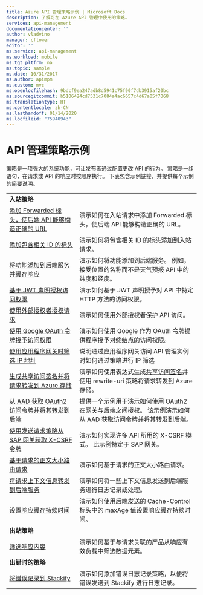 ```yaml
---
title: Azure API 管理策略示例 | Microsoft Docs
description: 了解可在 Azure API 管理中使用的策略。
services: api-management
documentationcenter: ''
author: vladvino
manager: cflower
editor: ''
ms.service: api-management
ms.workload: mobile
ms.tgt_pltfrm: na
ms.topic: sample
ms.date: 10/31/2017
ms.author: apimpm
ms.custom: mvc
ms.openlocfilehash: 9bdcf9ea247adb8d5941c75f90f7db3915af20bc
ms.sourcegitcommit: b5106424cd7531c7084a4ac6657c4d67a05f7068
ms.translationtype: HT
ms.contentlocale: zh-CN
ms.lasthandoff: 01/14/2020
ms.locfileid: "75940943"
---
```

# <a name="api-management-policy-samples"></a>API 管理策略示例

[策略](api-management-howto-policies.md)是一项强大的系统功能，可让发布者通过配置更改 API 的行为。 策略是一组语句，在请求或 API 的响应时按顺序执行。 下表包含示例链接，并提供每个示例的简要说明。

|                                                                                                                                                                      |                                                                                                                                                                                                                             |
| -------------------------------------------------------------------------------------------------------------------------------------------------------------------- | --------------------------------------------------------------------------------------------------------------------------------------------------------------------------------------------------------------------------- |
| **入站策略**                                                                                                                                                 |                                                                                                                                                                                                                             |
| [添加 Forwarded 标头，使后端 API 能够构造正确的 URL](./policies/set-header-to-enable-backend-to-construct-urls.md?toc=api-management/toc.json) | 演示如何在入站请求中添加 Forwarded 标头，使后端 API 能够构造正确的 URL。                                                                                                        |
| [添加包含相关 ID 的标头](./policies/add-correlation-id.md?toc=api-management/toc.json)                                                             | 演示如何将包含相关 ID 的标头添加到入站请求。                                                                                                                                        |
| [将功能添加到后端服务并缓存响应](./policies/cache-response.md?toc=api-management/toc.json)                                             | 演示如何将功能添加到后端服务。 例如，接受位置的名称而不是天气预报 API 中的纬度和经度。                                                                    |
| [基于 JWT 声明授权访问权限](./policies/authorize-request-based-on-jwt-claims.md?toc=api-management/toc.json)                                              | 演示如何基于 JWT 声明授予对 API 中特定 HTTP 方法的访问权限。                                                                                                                                       |
| [使用外部授权者授权请求](./policies/authorize-request-using-external-authorizer.md)                                                   | 演示如何使用外部授权者保护 API 访问。                                                                                                                                                               |
| [使用 Google OAuth 令牌授予访问权限](./policies/use-google-as-oauth-token-provider.md?toc=api-management/toc.json)                                            | 演示如何使用 Google 作为 OAuth 令牌提供程序授予对终结点的访问权限。                                                                                                                                    |
| [使用应用程序网关时筛选 IP 地址](./policies/filter-ip-addresses-when-using-appgw.md) | 说明通过应用程序网关访问 API 管理实例时如何通过策略进行 IP 筛选
| [生成共享访问签名并将请求转发到 Azure 存储](./policies/generate-shared-access-signature.md?toc=api-management/toc.json)                  | 演示如何使用表达式生成[共享访问签名](https://docs.microsoft.com/azure/storage/storage-dotnet-shared-access-signature-part-1)并使用 rewrite-uri 策略将请求转发到 Azure 存储。 |
| [从 AAD 获取 OAuth2 访问令牌并将其转发到后端](./policies/use-oauth2-for-authorization.md?toc=api-management/toc.json)                             | 提供一个示例用于演示如何使用 OAuth2 在网关与后端之间授权。 该示例演示如何从 AAD 获取访问令牌并将其转发到后端。                                                    |
| [使用发送请求策略从 SAP 网关获取 X-CSRF 令牌](./policies/get-x-csrf-token-from-sap-gateway.md?toc=api-management/toc.json)                           | 演示如何实现许多 API 所用的 X-CSRF 模式。 此示例特定于 SAP 网关。                                                                                                                           |
| [基于请求的正文大小路由请求](./policies/route-requests-based-on-size.md?toc=api-management/toc.json)                                            | 演示如何基于请求的正文大小路由请求。                                                                                                                                                       |
| [将请求上下文信息转发到后端服务](./policies/send-request-context-info-to-backend-service.md?toc=api-management/toc.json)                    | 演示如何将一些上下文信息发送到后端服务进行日志记录或处理。                                                                                                                                |
| [设置响应缓存持续时间](./policies/set-cache-duration.md?toc=api-management/toc.json)                                                                          | 演示如何使用后端发送的 Cache-Control 标头中的 maxAge 值设置响应缓存持续时间。                                                                                                             |
| **出站策略**                                                                                                                                                |                                                                                                                                                                                                                             |
| [筛选响应内容](./policies/filter-response-content.md?toc=api-management/toc.json)                                                                         | 演示如何基于与请求关联的产品从响应有效负载中筛选数据元素。                                                                                                        |
| **出错时的策略**                                                                                                                                                |                                                                                                                                                                                                                             |
| [将错误记录到 Stackify](./policies/log-errors-to-stackify.md?toc=api-management/toc.json)                                                                           | 演示如何添加错误日志记录策略，以便将错误发送到 Stackify 进行日志记录。                                                                                                                                            |
